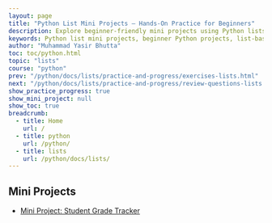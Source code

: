 ```yaml
---
layout: page
title: "Python List Mini Projects – Hands-On Practice for Beginners"
description: Explore beginner-friendly mini projects using Python lists. Practice real-world scenarios involving list operations, sorting, searching, and data manipulation to strengthen your Python coding skills.
keywords: Python list mini projects, beginner Python projects, list-based Python exercises, hands-on Python list practice, Python list operations, Python list manipulation projects, simple Python coding projects, Python mini tasks with lists
author: "Muhammad Yasir Bhutta"
toc: toc/python.html
topic: "lists"
course: "python"
prev: "/python/docs/lists/practice-and-progress/exercises-lists.html"
next: "/python/docs/lists/practice-and-progress/review-questions-lists.html"
show_practice_progress: true
show_mini_project: null
show_toc: true
breadcrumb:
  - title: Home
    url: /
  - title: python
    url: /python/
  - title: lists
    url: /python/docs/lists/
---
```


## Mini Projects

- [Mini Project: Student Grade Tracker](../../../mini-projects/student-grade-tracker-python-mini-project.md)

